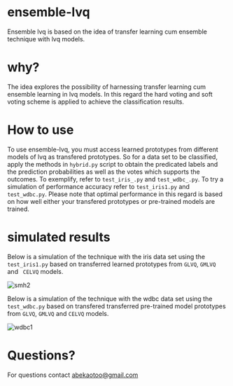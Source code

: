 # ensemble-lvq
Ensemble lvq is based on the idea of transfer learning cum ensemble technique with lvq models.

# why?
The idea explores the possibility of harnessing transfer learning cum ensemble learning in lvq models. In this regard the hard voting and soft voting scheme is applied to achieve the classification results. 

# How to use
To use ensemble-lvq, you must access learned prototypes from different models of lvq as transfered prototypes. So for a data set to be classified, apply the methods in ```hybrid.py``` script to obtain the predicated labels and the prediction probabilities as well as the votes which supports the outcomes. To exemplify, refer to ```test_iris_.py```  and ```test_wdbc_.py```. To try a simulation of performance accuracy refer to ```test_iris1.py``` and ```test_wdbc.py```. Please note that optimal performance in this regard is based on how well either your transfered prototypes or pre-trained models are trained.


# simulated results
Below is a simulation of the technique with the iris data set using the ```test_iris1.py``` based on transferred learned prototypes from ```GLVQ```, ```GMLVQ``` and ``` CELVQ``` models.


![smh2](https://user-images.githubusercontent.com/82911284/166449818-27cad0f9-2b59-4159-9bbc-635d8b2a3edb.png)


Below is a simulation of the technique with the wdbc data set using the ```test_wdbc.py``` based on transfered transferred pre-trained model prototypes from ```GLVQ```, ```GMLVQ``` and ```CELVQ``` models.

![wdbc1](https://user-images.githubusercontent.com/82911284/166610528-93c3dd63-fdd4-4b53-89e5-bce4bf932fe5.png)

# Questions?
For questions contact abekaotoo@gmail.com


